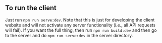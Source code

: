 ## To run the client

Just run `npm run serve:dev`. Note that this is just for developing the client website and will not activate any server functionality (i.e., all API requests will fail). If you want the full thing, then run `npm run build:dev` and then go to the server and do `npm run serve:dev` in the server directory.